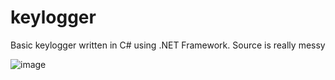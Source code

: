 # keylogger
Basic keylogger written in C# using .NET Framework. Source is really messy

![image](https://github.com/user-attachments/assets/56cccc10-11a1-43d1-831d-60ab85e887d3)
